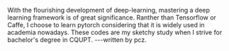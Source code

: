 With the flourishing development of deep-learning, mastering a deep learning framework is of great significance. Ranther than Tensorflow or Caffe, I choose to learn pytorch considering that it is widely used in academia nowadays.
These codes are my sketchy study when I strive for bachelor's degree in CQUPT.
                                                                                          ---written by pcz.

